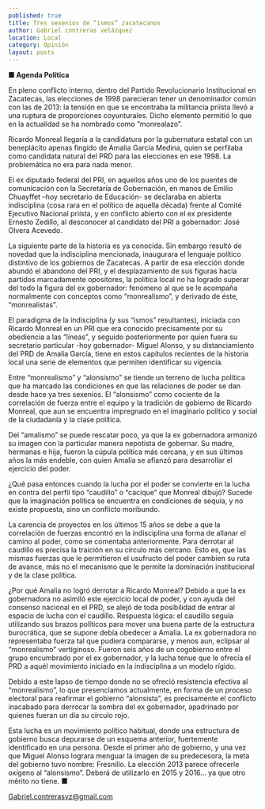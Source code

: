 ```yaml
---
published: true
title: Tres sexenios de “ismos” zacatecanos
author: Gabriel contreras velázquez
location: Local
category: Opinión
layout: posts
---
```


**■ Agenda Política**

En pleno conflicto interno, dentro del Partido Revolucionario Institucional en Zacatecas, las elecciones de 1998 parecieran tener un denominador común con las de 2013: la tensión en que se encontraba la militancia priísta llevó a una ruptura de proporciones coyunturales. Dicho elemento permitió lo que en la actualidad se ha nombrado como “monrealazo”. 

Ricardo Monreal llegaría a la candidatura por la gubernatura estatal con un beneplácito apenas fingido de Amalia García Medina, quien se perfilaba como candidata natural del PRD para las elecciones en ese 1998. La problemática no era para nada menor. 

El ex diputado federal del PRI, en aquellos años uno de los puentes de comunicación con la Secretaría de Gobernación, en manos de Emilio Chuayffet –hoy secretario de Educación- se declaraba en abierta indisciplina (cosa rara en el político de aquella década) frente al Comité Ejecutivo Nacional priísta, y en conflicto abierto con el ex presidente Ernesto Zedillo, al desconocer al candidato del PRI a gobernador: José Olvera Acevedo.

La siguiente parte de la historia es ya conocida. Sin embargo resultó de novedad que la indisciplina mencionada, inaugurara el lenguaje político distintivo de los gobiernos de Zacatecas. A partir de esa elección donde abundó el abandono del PRI, y el desplazamiento de sus figuras hacia partidos marcadamente opositores, la política local no ha logrado superar del todo la figura del ex gobernador: fenómeno al que se le acompaña normalmente con conceptos como “monrealismo”, y derivado de éste, “monrealistas”. 

El paradigma de la indisciplina (y sus “ismos” resultantes), iniciada con Ricardo Monreal en un PRI que era conocido precisamente por su obediencia a las “líneas”, y seguido posteriormente por quien fuera su secretario particular -hoy gobernador- Miguel Alonso, y su distanciamiento del PRD de Amalia García, tiene en estos capítulos recientes de la historia local una serie de elementos que permiten identificar su vigencia.

Entre “monrealismo” y “alonsismo” se tiende un terreno de lucha política que ha marcado las condiciones en que las relaciones de poder se dan desde hace ya tres sexenios. El “alonsismo” como cociente de la correlación de fuerza entre el equipo y la tradición de gobierno de Ricardo Monreal, que aun se encuentra impregnado en el imaginario político y social de la ciudadanía y la clase política. 

Del “amalismo” se puede rescatar poco, ya que la ex gobernadora armonizó su imagen con la particular manera nepotista de gobernar. Su madre, hermanas e hija, fueron la cúpula política más cercana, y en sus últimos años la más endeble, con quien Amalia se afianzó para desarrollar el ejercicio del poder. 

¿Qué pasa entonces cuando la lucha por el poder se convierte en la lucha en contra del perfil tipo “caudillo” o “cacique” que Monreal dibujó? Sucede que la imaginación política se encuentra en condiciones de sequía, y no existe propuesta, sino un conflicto moribundo. 

La carencia de proyectos en los últimos 15 años se debe a que la correlación de fuerzas encontró en la indisciplina una forma de allanar el camino al poder, como se comentaba anteriormente. Para derrotar al caudillo es precisa la traición en su círculo más cercano. Esto es, que las mismas fuerzas que le permitieron el usufructo del poder cambien su ruta de avance, más no el mecanismo que le permite la dominación institucional y de la clase política.  

¿Por qué Amalia no logró derrotar a Ricardo Monreal? Debido a que la ex gobernadora no asimiló este ejercicio local de poder, y con ayuda del consenso nacional en el PRD, se alejó de toda posibilidad de entrar al espacio de lucha con el caudillo. Respuesta lógica: el caudillo seguía utilizando sus brazos políticos para mover una buena parte de la estructura burocrática, que se supone debía obedecer a Amalia. 
La ex gobernadora no representaba fuerza tal que pudiera compararse, y menos aun, eclipsar al “monrealismo” vertiginoso. Fueron seis años de un cogobierno entre el grupo encumbrado por el ex gobernador, y la lucha tenue que le ofrecía el PRD a aquél movimiento iniciado en la indisciplina a un modelo rígido. 

Debido a este lapso de tiempo donde no se ofreció resistencia efectiva al “monrealismo”, lo que presenciamos actualmente, en forma de un proceso electoral para reafirmar el gobierno “alonsista”, es precisamente el conflicto inacabado para derrocar la sombra del ex gobernador, apadrinado por quienes fueran un día su círculo rojo. 

Esta lucha es un movimiento político habitual, donde una estructura de gobierno busca depurarse de un esquema anterior, fuertemente identificado en una persona. Desde el primer año de gobierno, y una vez que Miguel Alonso lograra menguar la imagen de su predecesora, la meta del gobierno tuvo nombre: Fresnillo. La elección 2013 parece ofrecerle oxígeno al “alonsismo”. Deberá de utilizarlo en 2015 y 2016… ya que otro mérito no tiene. ■

Gabriel.contrerasvz@gmail.com
